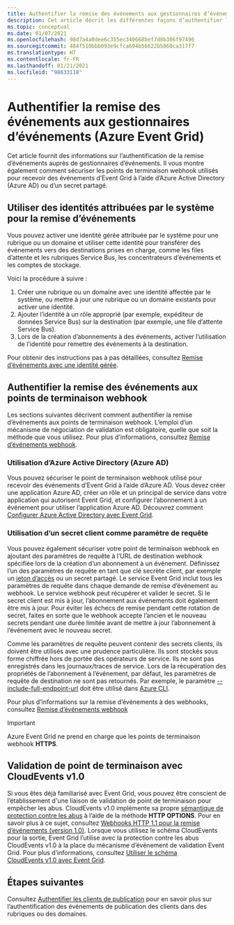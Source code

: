 ```yaml
---
title: Authentifier la remise des événements aux gestionnaires d’événements (Azure Event Grid)
description: Cet article décrit les différentes façons d’authentifier la remise auprès de gestionnaires d’événements dans Azure Event Grid.
ms.topic: conceptual
ms.date: 01/07/2021
ms.openlocfilehash: 98d7a4a0dee6c355ec340668bef7d8b306f97496
ms.sourcegitcommit: 484f510bbb093e9cfca694b56622b5860ca317f7
ms.translationtype: HT
ms.contentlocale: fr-FR
ms.lasthandoff: 01/21/2021
ms.locfileid: "98633118"
---
```

# <a name="authenticate-event-delivery-to-event-handlers-azure-event-grid"></a>Authentifier la remise des événements aux gestionnaires d’événements (Azure Event Grid)
Cet article fournit des informations sur l’authentification de la remise d’événements auprès de gestionnaires d’événements. Il vous montre également comment sécuriser les points de terminaison webhook utilisés pour recevoir des événements d’Event Grid à l’aide d’Azure Active Directory (Azure AD) ou d’un secret partagé.

## <a name="use-system-assigned-identities-for-event-delivery"></a>Utiliser des identités attribuées par le système pour la remise d’événements
Vous pouvez activer une identité gérée attribuée par le système pour une rubrique ou un domaine et utiliser cette identité pour transférer des événements vers des destinations prises en charge, comme les files d’attente et les rubriques Service Bus, les concentrateurs d’événements et les comptes de stockage.

Voici la procédure à suivre : 

1. Créer une rubrique ou un domaine avec une identité affectée par le système, ou mettre à jour une rubrique ou un domaine existants pour activer une identité. 
1. Ajouter l’identité à un rôle approprié (par exemple, expéditeur de données Service Bus) sur la destination (par exemple, une file d’attente Service Bus).
1. Lors de la création d’abonnements à des événements, activer l’utilisation de l’identité pour remettre des événements à la destination. 

Pour obtenir des instructions pas à pas détaillées, consultez [Remise d’événements avec une identité gérée](managed-service-identity.md).


## <a name="authenticate-event-delivery-to-webhook-endpoints"></a>Authentifier la remise des événements aux points de terminaison webhook
Les sections suivantes décrivent comment authentifier la remise d’événements aux points de terminaison webhook. L’emploi d’un mécanisme de négociation de validation est obligatoire, quelle que soit la méthode que vous utilisez. Pour plus d’informations, consultez [Remise d’événements webhook](webhook-event-delivery.md). 


### <a name="using-azure-active-directory-azure-ad"></a>Utilisation d’Azure Active Directory (Azure AD)
Vous pouvez sécuriser le point de terminaison webhook utilisé pour recevoir des événements d’Event Grid à l’aide d’Azure AD. Vous devez créer une application Azure AD, créer un rôle et un principal de service dans votre application qui autorisent Event Grid, et configurer l’abonnement à un événement pour utiliser l’application Azure AD. Découvrez comment [Configurer Azure Active Directory avec Event Grid](secure-webhook-delivery.md).

### <a name="using-client-secret-as-a-query-parameter"></a>Utilisation d’un secret client comme paramètre de requête
Vous pouvez également sécuriser votre point de terminaison webhook en ajoutant des paramètres de requête à l’URL de destination webhook spécifiée lors de la création d’un abonnement à un événement. Définissez l’un des paramètres de requête en tant que clé secrète client, par exemple un [jeton d’accès](https://en.wikipedia.org/wiki/Access_token) ou un secret partagé. Le service Event Grid inclut tous les paramètres de requête dans chaque demande de remise d’événement au webhook. Le service webhook peut récupérer et valider le secret. Si le secret client est mis à jour, l’abonnement aux événements doit également être mis à jour. Pour éviter les échecs de remise pendant cette rotation de secret, faites en sorte que le webhook accepte l’ancien et le nouveau secrets pendant une durée limitée avant de mettre à jour l’abonnement à l’événement avec le nouveau secret. 

Comme les paramètres de requête peuvent contenir des secrets clients, ils doivent être utilisés avec une prudence particulière. Ils sont stockés sous forme chiffrée hors de portée des opérateurs de service. Ils ne sont pas enregistrés dans les journaux/traces de service. Lors de la récupération des propriétés de l’abonnement à l’événement, par défaut, les paramètres de requête de destination ne sont pas retournés. Par exemple, le paramètre [--include-full-endpoint-url](/cli/azure/eventgrid/event-subscription#az-eventgrid-event-subscription-show) doit être utilisé dans [Azure CLI](/cli/azure).

Pour plus d’informations sur la remise d’événements à des webhooks, consultez [Remise d’événements webhook](webhook-event-delivery.md)

> [!IMPORTANT]
Azure Event Grid ne prend en charge que les points de terminaison webhook **HTTPS**. 

## <a name="endpoint-validation-with-cloudevents-v10"></a>Validation de point de terminaison avec CloudEvents v1.0
Si vous êtes déjà familiarisé avec Event Grid, vous pouvez être conscient de l’établissement d'une liaison de validation de point de terminaison pour empêcher les abus. CloudEvents v1.0 implémente sa propre [sémantique de protection contre les abus](webhook-event-delivery.md) à l’aide de la méthode **HTTP OPTIONS**. Pour en savoir plus à ce sujet, consultez [Webhooks HTTP 1.1 pour la remise d’événements (version 1.0)](https://github.com/cloudevents/spec/blob/v1.0/http-webhook.md#4-abuse-protection). Lorsque vous utilisez le schéma CloudEvents pour la sortie, Event Grid l’utilise avec la protection contre les abus CloudEvents v1.0 à la place du mécanisme d’événement de validation Event Grid. Pour plus d’informations, consultez [Utiliser le schéma CloudEvents v1.0 avec Event Grid](cloudevents-schema.md). 


## <a name="next-steps"></a>Étapes suivantes
Consultez [Authentifier les clients de publication](security-authenticate-publishing-clients.md) pour en savoir plus sur l’authentification des événements de publication des clients dans des rubriques ou des domaines. 
